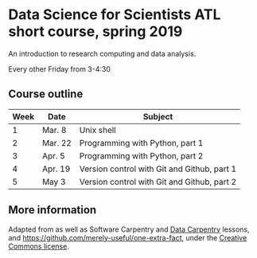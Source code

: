 # Data Science for Scientists ATL short course, spring 2019
An introduction to research computing and data analysis.

Every other Friday from 3-4:30

## Course outline

| Week | Date  |  Subject                                               |
|------|-------|--------------------------------------------------------|
| 1    |Mar. 8 | Unix shell                                             |
| 2    |Mar. 22| Programming with Python, part 1                        |
| 3    |Apr. 5 | Programming with Python, part 2                        |
| 4    |Apr. 19| Version control with Git and Github, part 1            |
| 5    |May 3  | Version control with Git and Github, part 2            |

## More information
Adapted from as well as Software Carpentry and 
[Data Carpentry](https://datacarpentry.org/spreadsheet-ecology-lesson/05-exporting-data/index.html) lessons,
and https://github.com/merely-useful/one-extra-fact, under the [Creative Commons license](https://creativecommons.org/licenses/by/4.0/legalcode).
